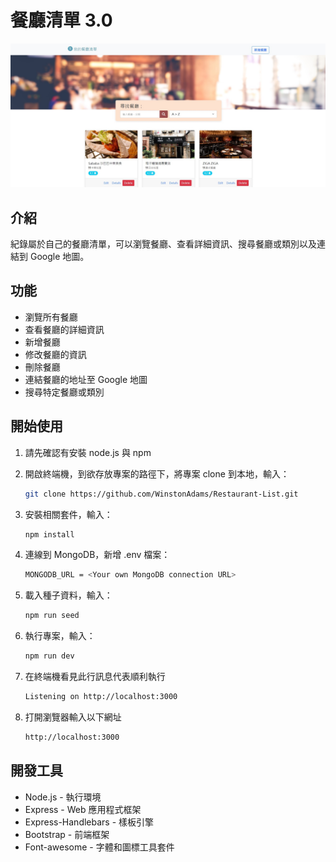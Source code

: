 # 餐廳清單 3.0

![Index page about Restaurant List](./public/image/餐廳清單3.0.jpg)

## 介紹

紀錄屬於自己的餐廳清單，可以瀏覽餐廳、查看詳細資訊、搜尋餐廳或類別以及連結到 Google 地圖。

## 功能

- 瀏覽所有餐廳
- 查看餐廳的詳細資訊
- 新增餐廳
- 修改餐廳的資訊
- 刪除餐廳
- 連結餐廳的地址至 Google 地圖
- 搜尋特定餐廳或類別

## 開始使用

1. 請先確認有安裝 node.js 與 npm
2. 開啟終端機，到欲存放專案的路徑下，將專案 clone 到本地，輸入：

   ```bash
   git clone https://github.com/WinstonAdams/Restaurant-List.git
   ```
   
3. 安裝相關套件，輸入：

   ```bash
   npm install
   ```
   
4. 連線到 MongoDB，新增 .env 檔案：

   ```bash
   MONGODB_URL = <Your own MongoDB connection URL>
   ```
   
5. 載入種子資料，輸入：

   ```bash
   npm run seed
   ```

6. 執行專案，輸入：

   ```bash
   npm run dev
   ```

7. 在終端機看見此行訊息代表順利執行

   ```bash
   Listening on http://localhost:3000
   ```
   
8. 打開瀏覽器輸入以下網址

   ```bash
   http://localhost:3000
   ```
   


## 開發工具

- Node.js - 執行環境
- Express - Web 應用程式框架
- Express-Handlebars - 樣板引擎
- Bootstrap - 前端框架
- Font-awesome - 字體和圖標工具套件
